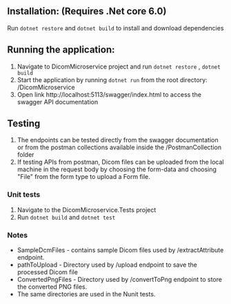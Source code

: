 ## Installation: (Requires .Net core 6.0)
Run `dotnet restore` and `dotnet build` to install and download dependencies
## Running the application: 
1. Navigate to DicomMicroservice project and run `dotnet restore` , `dotnet build`
2. Start the application by running `dotnet run` from the root directory:
 /DicomMicroservice
3. Open link http://localhost:5113/swagger/index.html to access the swagger API documentation
## Testing
1. The endpoints can be tested directly from the swagger documentation or from the postman collections available inside the /PostmanCollection folder
2. If testing APIs from postman, Dicom files can be uploaded from the local machine in the request body by choosing the form-data and choosing "File" from the form type to upload a Form file. 
### Unit tests
1. Navigate to the DicomMicroservice.Tests project
2. Run `dotnet build` and `dotnet test`
### Notes
- SampleDcmFiles - contains sample Dicom files used by /extractAttribute endpoint.
- pathToUpload - Directory used by /upload endpoint to save the processed Dicom file
- ConvertedPngFiles - Directory used by /convertToPng endpoint to store the converted PNG files. 
- The same directories are used in the Nunit tests.


